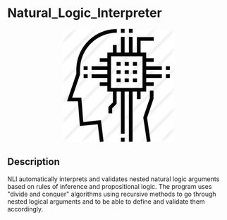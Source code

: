 # Natural_Logic_Interpreter

<p align="center">
<img src="logo.png">
</p>

## Description
NLI automatically interprets and validates nested natural logic arguments based
on rules of inference and propositional logic. The program uses "divide and conquer" algorithms
using recursive methods to go through nested logical arguments and to be able to define
and validate them accordingly.

